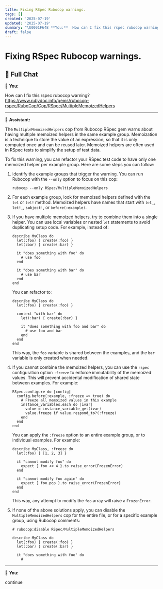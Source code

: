 ```yaml
---
title: Fixing RSpec Rubocop warnings.
tags: []
created: '2025-07-19'
updated: '2025-07-19'
summary: "\U0001F64B **You:**  How can I fix this rspec rubocop warning? https://www.rubydoc.info/gems/rubocop-rspec/RuboCop/Cop/RSpec/MultipleMemoizedHelpers"
draft: false
---
```


# Fixing RSpec Rubocop warnings.

## 🧠 Full Chat

🙋 **You:**

How can I fix this rspec rubocop warning? https://www.rubydoc.info/gems/rubocop-rspec/RuboCop/Cop/RSpec/MultipleMemoizedHelpers

---

🤖 **Assistant:**

The `MultipleMemoizedHelpers` cop from Rubocop RSpec gem warns about having multiple memoized helpers in the same example group. Memoization is a technique to store the value of an expression, so that it is only computed once and can be reused later. Memoized helpers are often used in RSpec tests to simplify the setup of test data.

To fix this warning, you can refactor your RSpec test code to have only one memoized helper per example group. Here are some steps you can follow:

1. Identify the example groups that trigger the warning. You can run Rubocop with the `--only` option to focus on this cop:

   ```
   rubocop --only RSpec/MultipleMemoizedHelpers
   ```

2. For each example group, look for memoized helpers defined with the `let` or `let!` method. Memoized helpers have names that start with `let_`, `let!_`, `subject!`, or `before(:example)`.

3. If you have multiple memoized helpers, try to combine them into a single helper. You can use local variables or nested `let` statements to avoid duplicating setup code. For example, instead of:

   ```
   describe MyClass do
     let(:foo) { create(:foo) }
     let(:bar) { create(:bar) }
   
     it "does something with foo" do
       # use foo
     end
   
     it "does something with bar" do
       # use bar
     end
   end
   ```

   You can refactor to:

   ```
   describe MyClass do
     let(:foo) { create(:foo) }
   
     context "with bar" do
       let(:bar) { create(:bar) }
   
       it "does something with foo and bar" do
         # use foo and bar
       end
     end
   end
   ```

   This way, the `foo` variable is shared between the examples, and the `bar` variable is only created when needed.

4. If you cannot combine the memoized helpers, you can use the `rspec` configuration option `:freeze` to enforce immutability of the memoized values. This will prevent accidental modification of shared state between examples. For example:

   ```
   RSpec.configure do |config|
     config.before(:example, :freeze => true) do
       # Freeze all memoized values in this example
       instance_variables.each do |ivar|
         value = instance_variable_get(ivar)
         value.freeze if value.respond_to?(:freeze)
       end
     end
   end
   ```

   You can apply the `:freeze` option to an entire example group, or to individual examples. For example:

   ```
   describe MyClass, :freeze do
     let(:foo) { [1, 2, 3] }
   
     it "cannot modify foo" do
       expect { foo << 4 }.to raise_error(FrozenError)
     end
   
     it "cannot modify foo again" do
       expect { foo.pop }.to raise_error(FrozenError)
     end
   end
   ```

   This way, any attempt to modify the `foo` array will raise a `FrozenError`.

5. If none of the above solutions apply, you can disable the `MultipleMemoizedHelpers` cop for the entire file, or for a specific example group, using Rubocop comments:

   ```
   # rubocop:disable RSpec/MultipleMemoizedHelpers
   
   describe MyClass do
     let(:foo) { create(:foo) }
     let(:bar) { create(:bar) }
   
     it "does something with foo" do
       #

---

🙋 **You:**

continue
